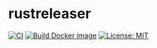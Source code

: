 # rustreleaser

[![CI](https://github.com/ikanago/rustreleaser/actions/workflows/ci.yml/badge.svg?branch=main)](https://github.com/ikanago/rustreleaser/actions/workflows/ci.yml)
[![Build Docker image](https://github.com/ikanago/rustreleaser/actions/workflows/build_image.yml/badge.svg?branch=main)](https://github.com/ikanago/rustreleaser/actions/workflows/build_image.yml)
[![License: MIT](https://img.shields.io/badge/License-MIT-blue.svg)](https://opensource.org/licenses/MIT)
